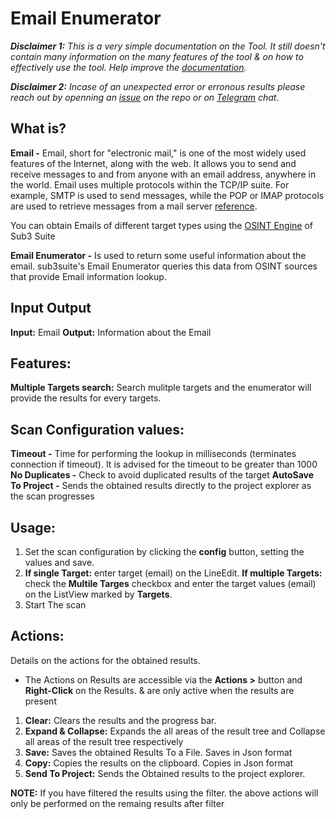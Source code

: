 # Email Enumerator

***Disclaimer 1:** This is a very simple documentation on the Tool. It still doesn't contain many information on the many features of the tool & on how to effectively use the tool. Help improve the [documentation](https://github.com/3nock/s3s_doc).*

***Disclaimer 2:** Incase of an unexpected error or erronous results please reach out by openning an [issue](https://github.com/3nock/sub3suite/issues) on the repo or on [Telegram](https://t.me/sub3suite) chat*.

## What is? 

**Email -** Email, short for "electronic mail," is one of the most widely used features of the Internet, along with the web. It allows you to send and receive messages to and from anyone with an email address, anywhere in the world.
Email uses multiple protocols within the TCP/IP suite. For example, SMTP is used to send messages, while the POP or IMAP protocols are used to retrieve messages from a mail server
[reference](https://techterms.com/definition/email).

You can obtain Emails of different target types using the [OSINT Engine](../engines/osint.md) of Sub3 Suite

**Email Enumerator -** Is used to return some useful information about the email. 
sub3suite's Email Enumerator queries this data from OSINT sources that provide Email information lookup.

## Input Output 

**Input:** Email
**Output:** Information about the Email

## Features: 

**Multiple Targets search:** Search mulitple targets and the enumerator will provide the results for every targets.


## Scan Configuration values: 

**Timeout -** Time for performing the lookup in milliseconds (terminates connection if timeout). It is advised for the timeout to be greater than 1000
**No Duplicates -** Check to avoid duplicated results of the target
**AutoSave To Project -** Sends the obtained results directly to the project explorer as the scan progresses


## Usage: 

1. Set the scan configuration by clicking the **config** button, setting the values and save.
2. **If single Target:** enter target (email) on the LineEdit. **If multiple Targets:** check the **Multile Targes** checkbox and enter the target values (email) on the ListView marked by **Targets**. 
3. Start The scan

## Actions: 

Details on the actions for the obtained results.

 - The Actions on Results are accessible via the **Actions >** button and **Right-Click** on the Results. & are only active when the results are present

1. **Clear:** Clears the results and the progress bar.
2. **Expand & Collapse:** Expands the all areas of the result tree and Collapse all areas of the result tree respectively
3. **Save:** Saves the obtained Results To a File. Saves in Json format
4. **Copy:** Copies the results on the clipboard. Copies in Json format
5. **Send To Project:** Sends the Obtained results to the project explorer.

**NOTE:**
	If you have filtered the results using the filter. the above actions will only be performed on the remaing results after filter
